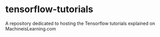# tensorflow-tutorials
A repository dedicated to hosting the Tensorflow tutorials explained on MachineisLearning.com

